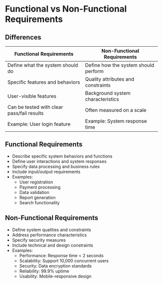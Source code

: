 # Functional vs Non-Functional Requirements

## Differences

| Functional Requirements | Non-Functional Requirements |
|------------------------|----------------------------|
| Define what the system should do | Define how the system should perform |
| Specific features and behaviors | Quality attributes and constraints |
| User-visible features | Background system characteristics |
| Can be tested with clear pass/fail results | Often measured on a scale |
| Example: User login feature | Example: System response time |

## Functional Requirements
- Describe specific system behaviors and functions
- Define user interactions and system responses
- Specify data processing and business rules
- Include input/output requirements
- Examples:
  - User registration
  - Payment processing
  - Data validation
  - Report generation
  - Search functionality

## Non-Functional Requirements
- Define system qualities and constraints
- Address performance characteristics
- Specify security measures
- Include technical and design constraints
- Examples:
  - Performance: Response time < 2 seconds
  - Scalability: Support 10,000 concurrent users
  - Security: Data encryption standards
  - Reliability: 99.9% uptime
  - Usability: Mobile-responsive design
